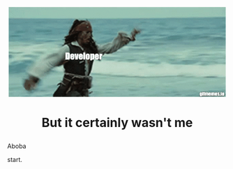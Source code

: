 <!-- Header -->
<p align="center">
    <img src='https://github.com/s1ma82/s1ma82/blob/main/src/developer-recruiters.gif'/>
</p>

# <p align='center'>**But it certainly wasn't me**</p>
Aboba
<!-- About me -->

<!-- About me -->
start.
<!-- Еechnologies -->

<!-- Projects -->

<!-- Возьмите не работу -->
